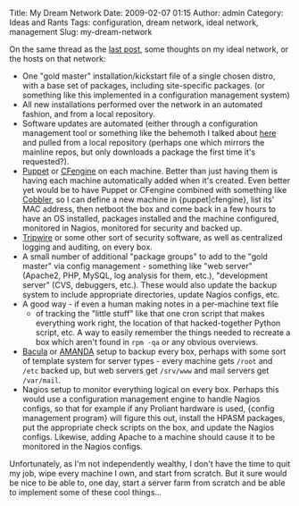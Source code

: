 Title: My Dream Network
Date: 2009-02-07 01:15
Author: admin
Category: Ideas and Rants
Tags: configuration, dream network, ideal network, management
Slug: my-dream-network

On the same thread as the [last
post](http://blog.jasonantman.com/2009/02/community-datacenter/), some
thoughts on my ideal network, or the hosts on that network:

-   One "gold master" installation/kickstart file of a single chosen
    distro, with a base set of packages, including site-specific
    packages. (or something like this implemented in a configuration
    management system)
-   All new installations performed over the network in an automated
    fashion, and from a local repository.
-   Software updates are automated (either through a configuration
    management tool or something like the behemoth I talked about
    [here](http://blog.jasonantman.com/2008/10/my-biggest-problem-with-linux/)
    and pulled from a local repository (perhaps one which mirrors the
    mainline repos, but only downloads a package the first time it's
    requested?).
-   [Puppet](http://reductivelabs.com/trac/puppet) or
    [CFengine](http://www.cfengine.org/) on each machine. Better than
    just having them is having each machine automatically added when
    it's created. Even better yet would be to have Puppet or CFengine
    combined with something like
    [Cobbler](https://fedorahosted.org/cobbler/), so I can define a new
    machine in {puppet|cfengine}, list its' MAC address, then netboot
    the box and come back in a few hours to have an OS installed,
    packages installed and the machine configured, monitored in Nagios,
    monitored for security and backed up.
-   [Tripwire](http://www.tripwire.com/) or some other sort of security
    software, as well as centralized logging and auditing, on every box.
-   A small number of additional "package groups" to add to the "gold
    master" via config management - something like "web server"
    (Apache2, PHP, MySQL, log analysis for them, etc.), "development
    server" (CVS, debuggers, etc.). These would also update the backup
    system to include appropriate directories, update Nagios configs,
    etc.
-   A good way - if even a human making notes in a per-machine text file
    - of tracking the "little stuff" like that one cron script that
    makes everything work right, the location of that hacked-together
    Python script, etc. A way to easily remember the things needed to
    recreate a box which aren't found in `rpm -qa` or any obvious
    overviews.
-   [Bacula](http://www.bacula.org) or [AMANDA](http://www.amanda.org/)
    setup to backup every box, perhaps with some sort of template system
    for server types - every machine gets `/root` and `/etc` backed up,
    but web servers get `/srv/www` and mail servers get `/var/mail`.
-   Nagios setup to monitor everything logical on every box. Perhaps
    this would use a configuration management engine to handle Nagios
    configs, so that for example if any Proliant hardware is used,
    {config management program} will figure this out, install the HPASM
    packages, put the appropriate check scripts on the box, and update
    the Nagios configs. Likewise, adding Apache to a machine should
    cause it to be monitored in the Nagios configs.

Unfortunately, as I'm not independently wealthy, I don't have the time
to quit my job, wipe every machine I own, and start from scratch. But it
sure would be nice to be able to, one day, start a server farm from
scratch and be able to implement some of these cool things...
